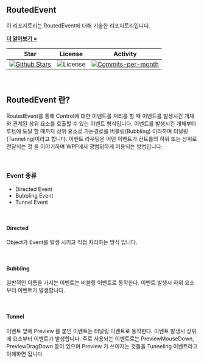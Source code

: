 ## RoutedEvent

이 리포지토리는 RoutedEvent에 대해 기술한 리포지토리입니다. <br />

<a href="https://github.com/devncore/devncore"><strong>더 알아보기 »</strong></a>
 
| Star | License | Activity |
|:----:|:-------:|:--------:|
| <a href="https://github.com/devncore/docs/stargazers"><img src="https://img.shields.io/github/stars/devncore/docs" alt="Github Stars"></a> | <img src="https://img.shields.io/github/license/devncore/docs" alt="License"> | <a href="https://github.com/devncore/docs/pulse"><img src="https://img.shields.io/github/commit-activity/m/devncore/docs" alt="Commits-per-month"></a> |

<br />

## RoutedEvent 란?
RoutedEvent를 통해 Control에 대한 이벤트를 처리를 할 때 이벤트를 발생시킨 개체와 관계된 상위 요소를 호출할 수 있는 이벤트 형식입니다. 
이벤트를 발생시킨 개체부터 루트에 도달 할 때까지 상위 요소로 가는경로를 버블링(Bubbling) 이라하며 터널링(Tunneling)이라고 합니다.
이벤트 라우팅은 어떤 이벤트가 컨트롤의 하위 또는 상위로 전달되는 것 을 이야기하며 WPF에서 광범위하게 이용되는 방법입니다.

<br />

### Event 종류
- Directed Event
- Bubbling Event
- Tunnel Event

<br />

#### Directed
Object가 Event를 발생 시키고 직접 처리하는 방식 입니다.

<br />

#### Bubbling
일반적인 이름을 가지는 이벤트는 버블링 이벤트로 동작한다.
이벤트 발생시 하위 요소부터 이벤트가 발생합니다.

<br />

#### Tunnel
이벤트 앞에 Preview 를 붙인 이벤트는 터널링 이벤트로 동작한다.
이벤트 발생시 상위에 요소부터 이벤트가 발생합니다.
주로 사용되는 이벤트로는 PreviewMouseDown, PreviewDragDown 등이 있으며 Preview 가 쓰여지는 것들을 Tunneling 이벤트라고 이해하면 됩니다.

<br />

